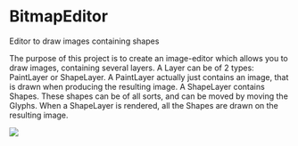# BitmapEditor
Editor to draw images containing shapes

The purpose of this project is to create an image-editor which allows you to draw images, containing several layers.
A Layer can be of 2 types: PaintLayer or ShapeLayer.
A PaintLayer actually just contains an image, that is drawn when producing the resulting image.
A ShapeLayer contains Shapes. These shapes can be of all sorts, and can be moved by moving the Glyphs.
When a ShapeLayer is rendered, all the Shapes are drawn on the resulting image.

<img src="https://tutorials.pieterjan.pro/img/bmpEditor.png">
